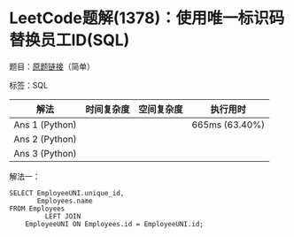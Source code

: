 # LeetCode题解(1378)：使用唯一标识码替换员工ID(SQL)

题目：[原题链接](https://leetcode-cn.com/problems/replace-employee-id-with-the-unique-identifier/)（简单）

标签：SQL

| 解法           | 时间复杂度 | 空间复杂度 | 执行用时       |
| -------------- | ---------- | ---------- | -------------- |
| Ans 1 (Python) |            |            | 665ms (63.40%) |
| Ans 2 (Python) |            |            |                |
| Ans 3 (Python) |            |            |                |

解法一：

```mysql
SELECT EmployeeUNI.unique_id,
       Employees.name
FROM Employees
         LEFT JOIN
    EmployeeUNI ON Employees.id = EmployeeUNI.id;
```